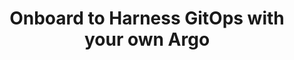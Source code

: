 ---
title: Onboard to Harness GitOps with your own Argo
description: This topic describes how you can integrate your existing Argo CD instance with Harness GitOps
sidebar_position: 1
helpdocs_topic_id: 
helpdocs_category_id: 
helpdocs_is_private: false
helpdocs_is_published: true
---